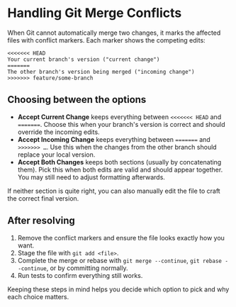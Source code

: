 # Handling Git Merge Conflicts

When Git cannot automatically merge two changes, it marks the affected files with conflict markers. Each marker shows the competing edits:

```
<<<<<<< HEAD
Your current branch's version ("current change")
=======
The other branch's version being merged ("incoming change")
>>>>>>> feature/some-branch
```

## Choosing between the options

- **Accept Current Change** keeps everything between `<<<<<<< HEAD` and `=======`. Choose this when your branch's version is correct and should override the incoming edits.
- **Accept Incoming Change** keeps everything between `=======` and `>>>>>>> …`. Use this when the changes from the other branch should replace your local version.
- **Accept Both Changes** keeps both sections (usually by concatenating them). Pick this when both edits are valid and should appear together. You may still need to adjust formatting afterwards.

If neither section is quite right, you can also manually edit the file to craft the correct final version.

## After resolving

1. Remove the conflict markers and ensure the file looks exactly how you want.
2. Stage the file with `git add <file>`.
3. Complete the merge or rebase with `git merge --continue`, `git rebase --continue`, or by committing normally.
4. Run tests to confirm everything still works.

Keeping these steps in mind helps you decide which option to pick and why each choice matters.
